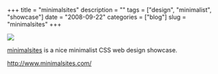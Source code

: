 +++
title = "minimalsites"
description = ""
tags = ["design", "minimalist", "showcase"]
date = "2008-09-22"
categories = ["blog"]
slug = "minimalsites"
+++



  <div class="notebook-screenshot"><a href="http://www.minimalsites.com/"><img src="//konigi.com/media/bluga/wt48d7befc2b0f3.jpg"/></a></div><p><a href="http://www.minimalsites.com/">minimalsites</a> is a nice minimalist CSS web design showcase.</p>
    
  <a href="http://www.minimalsites.com/">http://www.minimalsites.com/</a>

